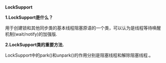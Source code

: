 **LockSupport**

**1.LockSupport是什么？**

​		用于创建锁和其他同步类的基本线程阻塞原语的一个类，可以认为是线程等待唤醒机制(wait/notify)的加强版.

**2.LockSupport类的重要方法.**

​		LockSupport中的park()和unpark()的作用分别是阻塞线程和解除阻塞线程.。